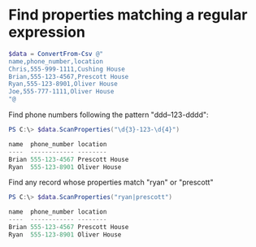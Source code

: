 # Find properties matching a regular expression

```powershell
$data = ConvertFrom-Csv @"
name,phone_number,location
Chris,555-999-1111,Cushing House
Brian,555-123-4567,Prescott House
Ryan,555-123-8901,Oliver House
Joe,555-777-1111,Oliver House
"@
```

Find phone numbers following the pattern "ddd–123-dddd":

```powershell
PS C:\> $data.ScanProperties("\d{3}-123-\d{4}")

name  phone_number location
----  ------------ --------
Brian 555-123-4567 Prescott House
Ryan  555-123-8901 Oliver House
```

Find any record whose properties match  "ryan" or "prescott"

```powershell
PS C:\> $data.ScanProperties("ryan|prescott")

name  phone_number location
----  ------------ --------
Brian 555-123-4567 Prescott House
Ryan  555-123-8901 Oliver House
```